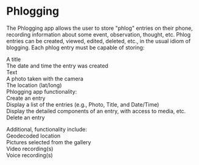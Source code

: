 # Phlogging
The Phlogging app allows the user to store "phlog" entries on their phone, recording information about some event, observation, thought, etc. Phlog entries can be created, viewed, edited, deleted, etc., in the usual idiom of blogging. Each phlog entry must be capable of storing:<br />

A title<br />
The date and time the entry was created<br />
Text<br />
A photo taken with the camera<br />
The location (lat/long)<br />
Phlogging app functionality:<br />
Create an entry<br />
Display a list of the entries (e.g., Photo, Title, and Date/Time)<br />
Display the detailed components of an entry, with access to media, etc.<br />
Delete an entry<br />

Additional, functionality include:<br />
Geodecoded location<br />
Pictures selected from the gallery<br />
Video recording(s)<br />
Voice recording(s)<br />


